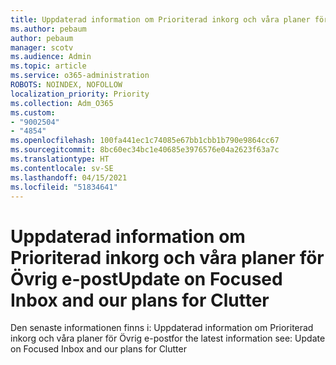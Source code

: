 ```yaml
---
title: Uppdaterad information om Prioriterad inkorg och våra planer för Övrig e-post
ms.author: pebaum
author: pebaum
manager: scotv
ms.audience: Admin
ms.topic: article
ms.service: o365-administration
ROBOTS: NOINDEX, NOFOLLOW
localization_priority: Priority
ms.collection: Adm_O365
ms.custom:
- "9002504"
- "4854"
ms.openlocfilehash: 100fa441ec1c74085e67bb1cbb1b790e9864cc67
ms.sourcegitcommit: 8bc60ec34bc1e40685e3976576e04a2623f63a7c
ms.translationtype: HT
ms.contentlocale: sv-SE
ms.lasthandoff: 04/15/2021
ms.locfileid: "51834641"
---
```

# <a name="update-on-focused-inbox-and-our-plans-for-clutter"></a><span data-ttu-id="2e4a2-102">Uppdaterad information om Prioriterad inkorg och våra planer för Övrig e-post</span><span class="sxs-lookup"><span data-stu-id="2e4a2-102">Update on Focused Inbox and our plans for Clutter</span></span>

<span data-ttu-id="2e4a2-103">Den senaste informationen finns i: Uppdaterad information om Prioriterad inkorg och våra planer för Övrig e-post</span><span class="sxs-lookup"><span data-stu-id="2e4a2-103">for the latest information see: Update on Focused Inbox and our plans for Clutter</span></span>
